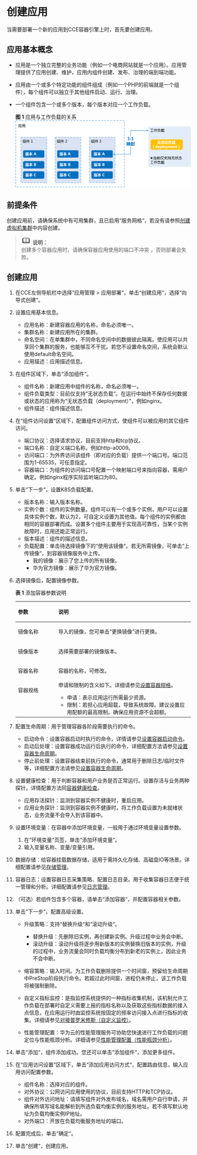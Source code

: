 # 创建应用<a name="cce_01_0037"></a>

当需要部署一个新的应用到CCE容器引擎上时，首先要创建应用。

## 应用基本概念<a name="section532320151509"></a>

-   应用是一个独立完整的业务功能（例如一个电商网站就是一个应用）。应用管理提供了应用创建、维护，应用内组件创建、发布、治理的端到端功能。
-   应用由一个或多个特定功能的组件组成（例如一个PHP的前端就是一个组件），每个组件可以独立于其他组件启动、运行、治理。
-   一个组件包含一个或多个版本，每个版本对应一个工作负载。

    **图 1**  应用与工作负载的关系<a name="fig2890163004910"></a>  
    ![](figures/应用与工作负载的关系.png "应用与工作负载的关系")


## 前提条件<a name="section19807725165016"></a>

创建应用前，请确保系统中有可用集群，且已启用“服务网格“，若没有请参照[创建虚拟机集群](创建虚拟机集群.md)中内容创建。

>![](public_sys-resources/icon-note.gif) **说明：**   
>创建多个容器应用时，请确保容器应用使用的端口不冲突 ，否则部署会失败。  

## 创建应用<a name="section74714184469"></a>

1.  在CCE左侧导航栏中选择“应用管理 \> 应用部署“，单击“创建应用“，选择“向导式创建“。
2.  设置应用基本信息。
    -   应用名称：新建容器应用的名称，命名必须唯一。
    -   集群名称：新建应用所在的集群。
    -   命名空间：在单集群中，不同命名空间中的数据彼此隔离。使应用可以共享同个集群的服务，也能够互不干扰。若您不设置命名空间，系统会默认使用default命名空间。
    -   应用描述：应用描述信息。

3.  在组件区域下，单击“添加组件“。
    -   组件名称：新建应用中组件的名称，命名必须唯一。
    -   组件负载类型：目前仅支持“无状态负载“。在运行中始终不保存任何数据或状态的应用称为“无状态负载（deployment）”，例如nginx。
    -   组件描述：组件描述信息。

4.  在“组件访问设置“区域下，配置组件访问方式，使组件可以被应用的其它组件访问。
    -   端口协议：选择请求协议，目前支持http和tcp协议。
    -   端口名称：自定义端口名称，例如http-a0009。
    -   访问端口：为外界访问该组件（即对应的负载）提供一个端口号。端口范围为1-65535，可任意指定。
    -   容器端口：为组件的访问端口号配置一个映射端口号来指向容器，需用户确定。例如nginx程序实际监听端口为80。

5.  单击“下一步“，设置K8S负载配置。
    -   版本名称：输入版本名称。
    -   实例个数：组件的实例数量。组件可以有一个或多个实例，用户可以设置具体实例个数，默认为2，可自定义设置为其他值。每个组件的实例都由相同的容器部署而成。设置多个组件主要用于实现高可靠性，当某个实例故障时，应用还能正常运行。
    -   版本描述：组件的描述信息。
    -   负载配置：单击待选择镜像下的“使用该镜像“。若无所需镜像，可单击“上传镜像“，到容器镜像服务中上传。
        -   我的镜像：展示了您上传的所有镜像。
        -   华为官方镜像：展示了华为官方镜像。


6.  选择镜像后，配置镜像参数。

    **表 1**  添加容器参数说明

    <a name="table10949134618544"></a>
    <table><thead align="left"><tr id="row18948164613548"><th class="cellrowborder" valign="top" width="23%" id="mcps1.2.3.1.1"><p id="p15948134610543"><a name="p15948134610543"></a><a name="p15948134610543"></a>参数</p>
    </th>
    <th class="cellrowborder" valign="top" width="77%" id="mcps1.2.3.1.2"><p id="p69481046125415"><a name="p69481046125415"></a><a name="p69481046125415"></a>说明</p>
    </th>
    </tr>
    </thead>
    <tbody><tr id="row18948446125416"><td class="cellrowborder" valign="top" width="23%" headers="mcps1.2.3.1.1 "><p id="p3948174612540"><a name="p3948174612540"></a><a name="p3948174612540"></a>镜像名称</p>
    </td>
    <td class="cellrowborder" valign="top" width="77%" headers="mcps1.2.3.1.2 "><p id="p1394818463547"><a name="p1394818463547"></a><a name="p1394818463547"></a>导入的镜像，您可单击<span class="uicontrol" id="uicontrol89481846135416"><a name="uicontrol89481846135416"></a><a name="uicontrol89481846135416"></a>“更换镜像”</span>进行更换。</p>
    </td>
    </tr>
    <tr id="row094894620549"><td class="cellrowborder" valign="top" width="23%" headers="mcps1.2.3.1.1 "><p id="p1994854615549"><a name="p1994854615549"></a><a name="p1994854615549"></a>镜像版本</p>
    </td>
    <td class="cellrowborder" valign="top" width="77%" headers="mcps1.2.3.1.2 "><p id="p894854614544"><a name="p894854614544"></a><a name="p894854614544"></a>选择需要部署的镜像版本。</p>
    </td>
    </tr>
    <tr id="row15948114615416"><td class="cellrowborder" valign="top" width="23%" headers="mcps1.2.3.1.1 "><p id="p6948134614549"><a name="p6948134614549"></a><a name="p6948134614549"></a>容器名称</p>
    </td>
    <td class="cellrowborder" valign="top" width="77%" headers="mcps1.2.3.1.2 "><p id="p19948164635413"><a name="p19948164635413"></a><a name="p19948164635413"></a>容器的名称，可修改。</p>
    </td>
    </tr>
    <tr id="row1694964695412"><td class="cellrowborder" valign="top" width="23%" headers="mcps1.2.3.1.1 "><p id="p594854645416"><a name="p594854645416"></a><a name="p594854645416"></a>容器规格</p>
    </td>
    <td class="cellrowborder" valign="top" width="77%" headers="mcps1.2.3.1.2 "><div class="p" id="p294914466544"><a name="p294914466544"></a><a name="p294914466544"></a>申请和限制的含义如下。详细请参见<a href="设置容器规格.md">设置容器规格</a>。<a name="ul109494467548"></a><a name="ul109494467548"></a><ul id="ul109494467548"><li>申请：表示应用运行所需最少资源。</li><li>限制：若担心应用超载，导致系统故障。建议设置应用配额的最高限制。确保应用资源不会超额。</li></ul>
    </div>
    </td>
    </tr>
    </tbody>
    </table>

7.  配置生命周期：用于管理容器各阶段需要执行的命令。
    -   启动命令：设置容器启动时执行的命令，详情请参见[设置容器启动命令](设置容器启动命令.md)。
    -   启动后处理：设置容器成功运行后执行的命令，详细配置方法请参见[设置容器生命周期](设置容器生命周期.md)。
    -   停止前处理：设置容器结束前执行的命令，通常用于删除日志/临时文件等，详细配置方法请参见[设置容器生命周期](设置容器生命周期.md)。

8.  设置健康检查：用于判断容器和用户业务是否正常运行。设置存活与业务两种探针，详情配置方法同[容器健康检查](容器健康检查.md)。
    -   应用存活探针：监测到容器实例不健康时，重启应用。
    -   应用业务探针：监测到容器实例不健康时，将工作负载设置为未就绪状态，业务流量不会导入到该容器中。

9.  设置环境变量：在容器中添加环境变量，一般用于通过环境变量设置参数。
    1.  在“环境变量“页签，单击“添加环境变量“。
    2.  输入变量名称、变量/变量引用。

10. 数据存储：给容器挂载数据存储，适用于需持久化存储、高磁盘IO等场景。详细配置请参见[存储管理](存储管理.md)。
11. 容器日志：设置容器日志采集策略、配置日志目录。用于收集容器日志便于统一管理和分析。详细配置请参见[日志管理](日志管理.md)。
12. （可选）若组件包含多个容器，请单击“添加容器“，并配置容器相关参数。
13. 单击“下一步“，配置高级设置。
    -   升级策略：支持“替换升级“和“滚动升级“。
        -   替换升级：先删除旧实例，再创建新实例。升级过程中业务会中断。
        -   滚动升级：滚动升级将逐步用新版本的实例替换旧版本的实例，升级的过程中，业务流量会同时负载均衡分布到新老的实例上，因此业务不会中断。

    -   缩容策略：输入时间。为工作负载删除提供一个时间窗，预留给生命周期中PreStop阶段执行命令。若超过此时间窗，进程仍未停止，该工作负载将被强制删除。
    -   自定义指标监控：是指监控系统提供的一种指标收集机制，该机制允许工作负载在部署时自定义需要上报的指标名称以及获取这些指标数据的接入点信息，在应用运行时由监控系统按固定的频率访问接入点进行指标的收集。详细请参见[对接普罗米修斯（自定义监控）](对接普罗米修斯（自定义监控）.md)。
    -   性能管理配置：华为云的性能管理服务可协助您快速进行工作负载的问题定位与性能瓶颈分析。详细请参见[性能管理配置（性能瓶颈分析）](性能管理配置（性能瓶颈分析）.md)。

14. 单击“添加“，组件添加成功。您还可以单击“添加组件“，添加更多组件。
15. 在“应用访问设置“区域下，单击“添加应用访问方式“，配置路由信息，输入应用访问配置参数。
    -   组件名称：选择对应的组件。
    -   对外协议：公网访问应用使用的协议，目前支持HTTP和TCP协议。
    -   组件对外访问地址：请填写组件对外发布域名，域名需用户自行申请，并确保所填写域名能解析到所选负载均衡实例的服务地址。若不填写默认地址为负载均衡实例IP地址。
    -   对外端口：开放在负载均衡服务地址的端口。

16. 配置完成后，单击“确定“。
17. 单击“创建“，创建应用。

